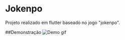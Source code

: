# Jokenpo

Projeto realizado em flutter baseado no jogo "jokenpo".

##Demonstração
![Demo gif](/demo.gif)